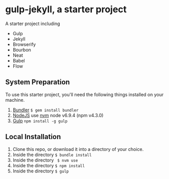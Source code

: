 gulp-jekyll, a starter project
=============================

A starter project including
- Gulp
- Jekyll
- Browserify
- Bourbon
- Neat
- Babel
- Flow

## System Preparation

To use this starter project, you'll need the following things installed on your machine.

1. [Bundler](http://bundler.io/) ``` $ gem install bundler ```
2. [NodeJS](http://nodejs.org) use [nvm](https://github.com/creationix/nvm/blob/master/README.markdown) node v6.9.4 (npm v4.3.0)
3. [Gulp](http://gulpjs.com/) ``` npm install -g gulp ```

## Local Installation

1. Clone this repo, or download it into a directory of your choice.
2. Inside the directory ``` $ bundle install ```
3. Inside the directory ``` $ nvm use```
3. Inside the directory ``` $ npm install ```
4. Inside the directory ``` $ gulp ```

